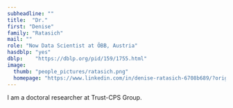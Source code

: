 ```yaml
---
subheadline: ""
title:  "Dr."
first: "Denise"
family: "Ratasich"
mail: ""
role: "Now Data Scientist at ÖBB, Austria"
hasdblp: "yes"
dblp:    "https://dblp.org/pid/159/1755.html"
image:
  thumb: "people_pictures/ratasich.png"
  homepage: "https://www.linkedin.com/in/denise-ratasich-6708b689/?originalSubdomain=at"
---
```


<!--more-->

I am a doctoral researcher at Trust-CPS Group.
